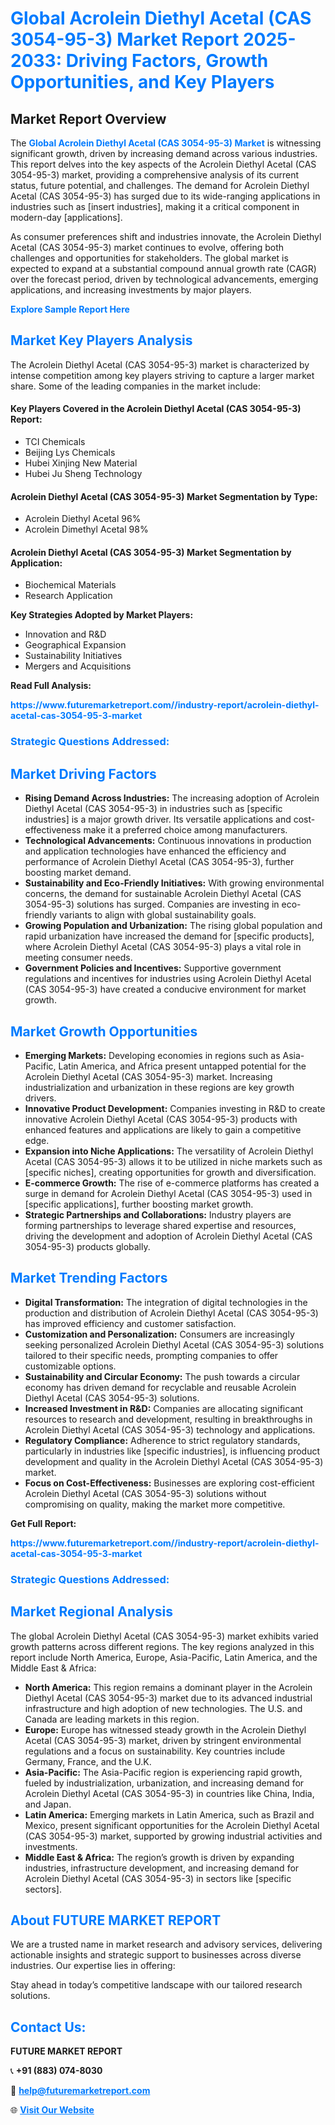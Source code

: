 <h1 style="color: #007BFF;">Global Acrolein Diethyl Acetal (CAS 3054-95-3) Market Report 2025-2033: Driving Factors, Growth Opportunities, and Key Players</h1>

<section id="overview">
<h2>Market Report Overview</h2>
<p>The <a href="https://www.futuremarketreport.com//industry-report/acrolein-diethyl-acetal-cas-3054-95-3-market" style="color: #007BFF; text-decoration: none;"><strong>Global Acrolein Diethyl Acetal (CAS 3054-95-3) Market</strong></a> is witnessing significant growth, driven by increasing demand across various industries. This report delves into the key aspects of the Acrolein Diethyl Acetal (CAS 3054-95-3) market, providing a comprehensive analysis of its current status, future potential, and challenges. The demand for Acrolein Diethyl Acetal (CAS 3054-95-3) has surged due to its wide-ranging applications in industries such as [insert industries], making it a critical component in modern-day [applications].</p>
<p>As consumer preferences shift and industries innovate, the Acrolein Diethyl Acetal (CAS 3054-95-3) market continues to evolve, offering both challenges and opportunities for stakeholders. The global market is expected to expand at a substantial compound annual growth rate (CAGR) over the forecast period, driven by technological advancements, emerging applications, and increasing investments by major players.</p>
</section>

<section id="overview">
<p><a href="https://www.futuremarketreport.com//request-sample/reportId=88794" style="color: #007BFF; text-decoration: none;"><strong>Explore Sample Report Here</strong></a></p>
</section>

<section id="key-players">
<h2 style="color: #007BFF;">Market Key Players Analysis</h2>
<p>The Acrolein Diethyl Acetal (CAS 3054-95-3) market is characterized by intense competition among key players striving to capture a larger market share. Some of the leading companies in the market include:</p>
<h4>Key Players Covered in the Acrolein Diethyl Acetal (CAS 3054-95-3) Report:</h4>
<ul><li>TCI Chemicals</li><li>Beijing Lys Chemicals</li><li>Hubei Xinjing New Material</li><li>Hubei Ju Sheng Technology</li></ul>
<h4>Acrolein Diethyl Acetal (CAS 3054-95-3) Market Segmentation by Type:</h4>
<ul><li>Acrolein Diethyl Acetal 96%</li><li>Acrolein Dimethyl Acetal 98%</li></ul>

<h4>Acrolein Diethyl Acetal (CAS 3054-95-3) Market Segmentation by Application:</h4>
<ul><li>Biochemical Materials</li><li>Research Application</li></ul>
<p><strong>Key Strategies Adopted by Market Players:</strong></p>
<ul>
<li>Innovation and R&D</li>
<li>Geographical Expansion</li>
<li>Sustainability Initiatives</li>
<li>Mergers and Acquisitions</li>
</ul>
</section>

<section>
<p><strong>Read Full Analysis: </strong></p><a href="https://www.futuremarketreport.com//industry-report/acrolein-diethyl-acetal-cas-3054-95-3-market" style="color: #007BFF; text-decoration: none;"><strong>https://www.futuremarketreport.com//industry-report/acrolein-diethyl-acetal-cas-3054-95-3-market</strong></a>
<h3 style="color: #007BFF;">Strategic Questions Addressed:</h3>
</section>

<section id="driving-factors">
<h2 style="color: #007BFF;">Market Driving Factors</h2>
<ul>
<li><strong>Rising Demand Across Industries:</strong> The increasing adoption of Acrolein Diethyl Acetal (CAS 3054-95-3) in industries such as [specific industries] is a major growth driver. Its versatile applications and cost-effectiveness make it a preferred choice among manufacturers.</li>
<li><strong>Technological Advancements:</strong> Continuous innovations in production and application technologies have enhanced the efficiency and performance of Acrolein Diethyl Acetal (CAS 3054-95-3), further boosting market demand.</li>
<li><strong>Sustainability and Eco-Friendly Initiatives:</strong> With growing environmental concerns, the demand for sustainable Acrolein Diethyl Acetal (CAS 3054-95-3) solutions has surged. Companies are investing in eco-friendly variants to align with global sustainability goals.</li>
<li><strong>Growing Population and Urbanization:</strong> The rising global population and rapid urbanization have increased the demand for [specific products], where Acrolein Diethyl Acetal (CAS 3054-95-3) plays a vital role in meeting consumer needs.</li>
<li><strong>Government Policies and Incentives:</strong> Supportive government regulations and incentives for industries using Acrolein Diethyl Acetal (CAS 3054-95-3) have created a conducive environment for market growth.</li>
</ul>
</section>

<section id="growth-opportunities">
<h2 style="color: #007BFF;">Market Growth Opportunities</h2>
<ul>
<li><strong>Emerging Markets:</strong> Developing economies in regions such as Asia-Pacific, Latin America, and Africa present untapped potential for the Acrolein Diethyl Acetal (CAS 3054-95-3) market. Increasing industrialization and urbanization in these regions are key growth drivers.</li>
<li><strong>Innovative Product Development:</strong> Companies investing in R&D to create innovative Acrolein Diethyl Acetal (CAS 3054-95-3) products with enhanced features and applications are likely to gain a competitive edge.</li>
<li><strong>Expansion into Niche Applications:</strong> The versatility of Acrolein Diethyl Acetal (CAS 3054-95-3) allows it to be utilized in niche markets such as [specific niches], creating opportunities for growth and diversification.</li>
<li><strong>E-commerce Growth:</strong> The rise of e-commerce platforms has created a surge in demand for Acrolein Diethyl Acetal (CAS 3054-95-3) used in [specific applications], further boosting market growth.</li>
<li><strong>Strategic Partnerships and Collaborations:</strong> Industry players are forming partnerships to leverage shared expertise and resources, driving the development and adoption of Acrolein Diethyl Acetal (CAS 3054-95-3) products globally.</li>
</ul>
</section>

<section id="trending-factors">
<h2 style="color: #007BFF;">Market Trending Factors</h2>
<ul>
<li><strong>Digital Transformation:</strong> The integration of digital technologies in the production and distribution of Acrolein Diethyl Acetal (CAS 3054-95-3) has improved efficiency and customer satisfaction.</li>
<li><strong>Customization and Personalization:</strong> Consumers are increasingly seeking personalized Acrolein Diethyl Acetal (CAS 3054-95-3) solutions tailored to their specific needs, prompting companies to offer customizable options.</li>
<li><strong>Sustainability and Circular Economy:</strong> The push towards a circular economy has driven demand for recyclable and reusable Acrolein Diethyl Acetal (CAS 3054-95-3) solutions.</li>
<li><strong>Increased Investment in R&D:</strong> Companies are allocating significant resources to research and development, resulting in breakthroughs in Acrolein Diethyl Acetal (CAS 3054-95-3) technology and applications.</li>
<li><strong>Regulatory Compliance:</strong> Adherence to strict regulatory standards, particularly in industries like [specific industries], is influencing product development and quality in the Acrolein Diethyl Acetal (CAS 3054-95-3) market.</li>
<li><strong>Focus on Cost-Effectiveness:</strong> Businesses are exploring cost-efficient Acrolein Diethyl Acetal (CAS 3054-95-3) solutions without compromising on quality, making the market more competitive.</li>
</ul>
</section>

<section>
<p><strong>Get Full Report: </strong></p><a href="https://www.futuremarketreport.com//industry-report/acrolein-diethyl-acetal-cas-3054-95-3-market" style="color: #007BFF; text-decoration: none;"><strong>https://www.futuremarketreport.com//industry-report/acrolein-diethyl-acetal-cas-3054-95-3-market</strong></a>
<h3 style="color: #007BFF;">Strategic Questions Addressed:</h3>
</section>


<section id="regional-analysis">
<h2 style="color: #007BFF;">Market Regional Analysis</h2>
<p>The global Acrolein Diethyl Acetal (CAS 3054-95-3) market exhibits varied growth patterns across different regions. The key regions analyzed in this report include North America, Europe, Asia-Pacific, Latin America, and the Middle East & Africa:</p>
<ul>
<li><strong>North America:</strong> This region remains a dominant player in the Acrolein Diethyl Acetal (CAS 3054-95-3) market due to its advanced industrial infrastructure and high adoption of new technologies. The U.S. and Canada are leading markets in this region.</li>
<li><strong>Europe:</strong> Europe has witnessed steady growth in the Acrolein Diethyl Acetal (CAS 3054-95-3) market, driven by stringent environmental regulations and a focus on sustainability. Key countries include Germany, France, and the U.K.</li>
<li><strong>Asia-Pacific:</strong> The Asia-Pacific region is experiencing rapid growth, fueled by industrialization, urbanization, and increasing demand for Acrolein Diethyl Acetal (CAS 3054-95-3) in countries like China, India, and Japan.</li>
<li><strong>Latin America:</strong> Emerging markets in Latin America, such as Brazil and Mexico, present significant opportunities for the Acrolein Diethyl Acetal (CAS 3054-95-3) market, supported by growing industrial activities and investments.</li>
<li><strong>Middle East & Africa:</strong> The region’s growth is driven by expanding industries, infrastructure development, and increasing demand for Acrolein Diethyl Acetal (CAS 3054-95-3) in sectors like [specific sectors].</li>
</ul>
</section>

<footer>
<h2 style="color: #007BFF;">About FUTURE MARKET REPORT</h2>
<p>We are a trusted name in market research and advisory services, delivering actionable insights and strategic support to businesses across diverse industries. Our expertise lies in offering:</p>

<p>Stay ahead in today’s competitive landscape with our tailored research solutions.</p>

<h2 style="color: #007BFF;">Contact Us:</h2>
<p><strong>FUTURE MARKET REPORT</strong></p>
<p>📞 <strong>+91 (883) 074-8030</strong></p>
<p>📧 <strong><a href="mailto:help@futuremarketreport.com" style="color: #007BFF;">help@futuremarketreport.com</a></strong></p>
<p>🌐 <strong><a href="https://www.futuremarketreport.com/" style="color: #007BFF;">Visit Our Website</a></strong></p>
</footer>
